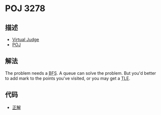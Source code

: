 # POJ 3278

## 描述

- [Virtual Judge](https://vjudge.net/problem/POJ-3278)
- [POJ](http://poj.org/problem?id=3278)

## 解法

The problem needs a <abbr title="Breadth-First Search">BFS</abbr>. A queue can solve the problem. But you'd better to add mark to the points you've visited, or you may get a <abbr title="Time Limit Exceed">TLE</abbr>. 

## 代码

- [正解](POJ.3278.0.cpp)
